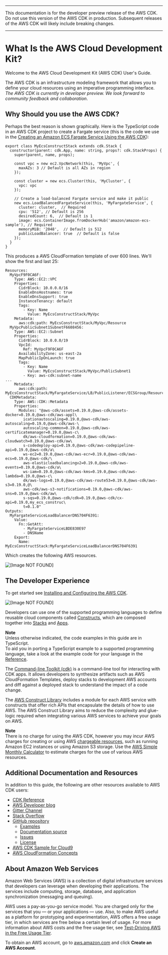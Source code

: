 --------

 This documentation is for the developer preview release of the AWS CDK\. Do not use this version of the AWS CDK in production\. Subsequent releases of the AWS CDK will likely include breaking changes\. 

--------

# What Is the AWS Cloud Development Kit?<a name="what-is"></a>

Welcome to the AWS Cloud Development Kit \(AWS CDK\) User's Guide\.

The AWS CDK is an infrastructure modeling framework that allows you to define your cloud resources using an imperative programming interface\. *The AWS CDK is currently in developer preview\. We look forward to community feedback and collaboration*\.

## Why Should you use the AWS CDK?<a name="why_use_cdk"></a>

Perhaps the best reason is shown graphically\. Here is the TypeScript code in an AWS CDK project to create a Fargate service \(this is the code we use in the [Creating an Amazon ECS Fargate Service Using the AWS CDK](ecs_example.md)\):

```
export class MyEcsConstructStack extends cdk.Stack {
  constructor(parent: cdk.App, name: string, props?: cdk.StackProps) {
    super(parent, name, props);
     
    const vpc = new ec2.VpcNetwork(this, 'MyVpc', {
      maxAZs: 3 // Default is all AZs in region
    });
     
    const cluster = new ecs.Cluster(this, 'MyCluster', {
      vpc: vpc
    });
     
    // Create a load-balanced Fargate service and make it public
    new ecs.LoadBalancedFargateService(this, 'MyFargateService', {
      cluster: cluster,  // Required
      cpu: '512', // Default is 256
      desiredCount: 6,  // Default is 1
      image: ecs.ContainerImage.fromDockerHub('amazon/amazon-ecs-sample'), // Required
      memoryMiB: '2048',  // Default is 512
      publicLoadBalancer: true  // Default is false
    });
  }
}
```

This produces a AWS CloudFormation template of over 600 lines\. We'll show the first and last 25:

```
Resources:
  MyVpcF9F0CA6F:
    Type: AWS::EC2::VPC
    Properties:
      CidrBlock: 10.0.0.0/16
      EnableDnsHostnames: true
      EnableDnsSupport: true
      InstanceTenancy: default
      Tags:
        - Key: Name
          Value: MyEcsConstructStack/MyVpc
    Metadata:
      aws:cdk:path: MyEcsConstructStack/MyVpc/Resource
  MyVpcPublicSubnet1SubnetF6608456:
    Type: AWS::EC2::Subnet
    Properties:
      CidrBlock: 10.0.0.0/19
      VpcId:
        Ref: MyVpcF9F0CA6F
      AvailabilityZone: us-east-2a
      MapPublicIpOnLaunch: true
      Tags:
        - Key: Name
          Value: MyEcsConstructStack/MyVpc/PublicSubnet1
        - Key: aws-cdk:subnet-name
...
    Metadata:
      aws:cdk:path: MyEcsConstructStack/MyFargateService/LB/PublicListener/ECSGroup/Resource
  CDKMetadata:
    Type: AWS::CDK::Metadata
    Properties:
      Modules: "@aws-cdk/assets=0.19.0,@aws-cdk/assets-docker=0.19.0,@aws-cdk/aws-appl\
        icationautoscaling=0.19.0,@aws-cdk/aws-autoscaling=0.19.0,@aws-cdk/aws-\
        autoscaling-common=0.19.0,@aws-cdk/aws-certificatemanager=0.19.0,@aws-c\
        dk/aws-cloudformation=0.19.0,@aws-cdk/aws-cloudwatch=0.19.0,@aws-cdk/aw\
        s-codedeploy-api=0.19.0,@aws-cdk/aws-codepipeline-api=0.19.0,@aws-cdk/a\
        ws-ec2=0.19.0,@aws-cdk/aws-ecr=0.19.0,@aws-cdk/aws-ecs=0.19.0,@aws-cdk/\
        aws-elasticloadbalancingv2=0.19.0,@aws-cdk/aws-events=0.19.0,@aws-cdk/a\
        ws-iam=0.19.0,@aws-cdk/aws-kms=0.19.0,@aws-cdk/aws-lambda=0.19.0,@aws-c\
        dk/aws-logs=0.19.0,@aws-cdk/aws-route53=0.19.0,@aws-cdk/aws-s3=0.19.0,@\
        aws-cdk/aws-s3-notifications=0.19.0,@aws-cdk/aws-sns=0.19.0,@aws-cdk/aw\
        s-sqs=0.19.0,@aws-cdk/cdk=0.19.0,@aws-cdk/cx-api=0.19.0,my_ecs_construc\
        t=0.1.0"
Outputs:
  MyFargateServiceLoadBalancerDNS704F6391:
    Value:
      Fn::GetAtt:
        - MyFargateServiceLBDE830E97
        - DNSName
    Export:
      Name: MyEcsConstructStack:MyFargateServiceLoadBalancerDNS704F6391
```

Which creates the following AWS resources\.

![\[Image NOT FOUND\]](http://docs.aws.amazon.com/CDK/latest/userguide/images/MyEcsConstruct.png)

## The Developer Experience<a name="developer_experience"></a>

To get started see [Installing and Configuring the AWS CDK](install_config.md)\.

![\[Image NOT FOUND\]](http://docs.aws.amazon.com/CDK/latest/userguide/images/screencast.gif)

Developers can use one of the supported programming languages to define reusable cloud components called [Constructs](constructs.md), which are composed together into [Stacks](stacks.md) and [Apps](apps.md)\.

**Note**  
Unless otherwise indicated, the code examples in this guide are in TypeScript\.  
To aid you in porting a TypeScript example to a supported programming language, take a look at the example code for your language in the [Reference](https://awslabs.github.io/aws-cdk/reference.html)\.

The [Command\-line Toolkit \(cdk\)](tools.md) is a command\-line tool for interacting with CDK apps\. It allows developers to synthesize artifacts such as AWS CloudFormation Templates, deploy stacks to development AWS accounts and diff against a deployed stack to understand the impact of a code change\.

The [AWS Construct Library](aws_construct_lib.md) includes a module for each AWS service with constructs that offer rich APIs that encapsulate the details of how to use AWS\. The AWS Construct Library aims to reduce the complexity and glue\-logic required when integrating various AWS services to achieve your goals on AWS\.

**Note**  
There is no charge for using the AWS CDK, however you may incur AWS charges for creating or using AWS [chargeable resources](http://docs.aws.amazon.com/general/latest/gr/glos-chap.html#chargeable-resources), such as running Amazon EC2 instances or using Amazon S3 storage\. Use the [AWS Simple Monthly Calculator](http://calculator.s3.amazonaws.com/index.html) to estimate charges for the use of various AWS resources\.

## Additional Documentation and Resources<a name="additional_docs"></a>

In addition to this guide, the following are other resources available to AWS CDK users:
+ [CDK Reference](https://awslabs.github.io/aws-cdk/)
+ [AWS Developer blog](https://aws.amazon.com/blogs/developer)
+ [Gitter Channel](https://gitter.im/awslabs/aws-cdk)
+ [Stack Overflow](https://stackoverflow.com/questions/tagged/aws-cdk)
+ [GitHub repository](https://github.com/awslabs/aws-cdk)
  + [Examples](https://github.com/awslabs/aws-cdk/tree/master/examples)
  + [Documentation source](https://github.com/awslabs/aws-cdk/docs_src)
  + [Issues](https://github.com/awslabs/aws-cdk/issues)
  + [License](https://github.com/awslabs/aws-cdk/blob/master/LICENSE)
+ [AWS CDK Sample for Cloud9](https://docs.aws.amazon.com/cloud9/latest/user-guide/sample-cdk.html)
+ [AWS CloudFormation Concepts](https://docs.aws.amazon.com/AWSCloudFormation/latest/UserGuide/cfn-whatis-concepts.html)

## About Amazon Web Services<a name="about_aws"></a>

Amazon Web Services \(AWS\) is a collection of digital infrastructure services that developers can leverage when developing their applications\. The services include computing, storage, database, and application synchronization \(messaging and queuing\)\.

AWS uses a pay\-as\-you\-go service model\. You are charged only for the services that you — or your applications — use\. Also, to make AWS useful as a platform for prototyping and experimentation, AWS offers a free usage tier, in which services are free below a certain level of usage\. For more information about AWS costs and the free usage tier, see [Test\-Driving AWS in the Free Usage Tier](http://docs.aws.amazon.com/awsaccountbilling/latest/aboutv2/billing-free-tier.html)\.

To obtain an AWS account, go to [aws\.amazon\.com](https://aws.amazon.com) and click **Create an AWS Account**\.
